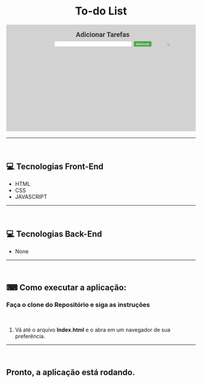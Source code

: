 <h1 align="center">To-do List</h1>

<div align="center">
    <img src="to-do-list_Trim.gif" alt="to-do-list-gif">
    <hr>
    <br>
</div>

<div>
    <h2>💻 Tecnologias Front-End</h2>
    <ul>
        <li>HTML</li>
        <li>CSS</li>
        <li>JAVASCRIPT</li>
    </ul>
    <hr>
    <br>
</div>

<div>
    <h2>💻 Tecnologias Back-End</h2>
    <ul>
        <li>None</li>
    </ul>
    <hr>
    <br>
</div>

<div>
    <h2>⌨ Como executar a aplicação:</h2>
     <h3 style="font-weight: bold" > Faça o clone do Repositório e siga as instruções</h3>
     <br>
     <ol>
        <li> Vá até o arquivo <strong>Index.html</strong> e o abra em um navegador de sua preferência.</li>
     </ol>
     <hr>
     <br>
</div>

<h2 style="font-weight: bold">Pronto, a aplicação está rodando.</h2>